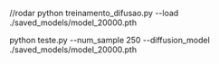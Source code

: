 //rodar
python treinamento_difusao.py --load ./saved_models/model_20000.pth

python teste.py --num_sample 250 --diffusion_model ./saved_models/model_20000.pth
